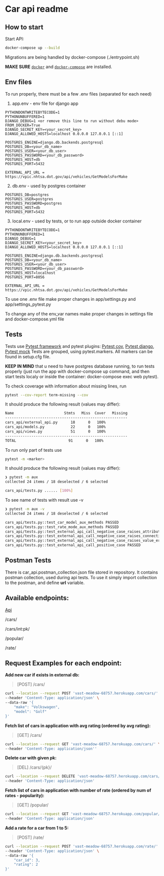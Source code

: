 # Car api readme

## How to start

Start API:

``` bash
docker-compose up --build
```
Migrations are being handled by docker-compose (./entrypoint.sh)

**MAKE SURE** [`docker`](https://docs.docker.com/get-docker/) and  [`docker-compose`](https://docs.docker.com/compose/install/) are installed.

## Env files
To run properly, there must be a few .env files (separated for each need)

1. app.env - env file for django app
```
PYTHONDONTWRITEBYTECODE=1
PYTHONUNBUFFERED=1
DJANGO_DEBUG=1 <or remove this line to run without debu mode>
FROM_DOCKER=True
DJANGO_SECRET_KEY=<your_secret_key>
DJANGO_ALLOWED_HOSTS=localhost 0.0.0.0 127.0.0.1 [::1]

POSTGRES_ENGINE=django.db.backends.postgresql
POSTGRES_DB=<your_db_name>
POSTGRES_USER=<your_db_user>
POSTGRES_PASSWORD=<your_db_password>
POSTGRES_HOST=db
POSTGRES_PORT=5432

EXTERNAL_API_URL = https://vpic.nhtsa.dot.gov/api/vehicles/GetModelsForMake
```
2. db.env - used by postgres container
```
POSTGRES_DB=postgres
POSTGRES_USER=postgres
POSTGRES_PASSWORD=postgres
POSTGRES_HOST=db
POSTGRES_PORT=5432
```
3. local.env - used by tests, or to run app outside docker container
```
PYTHONDONTWRITEBYTECODE=1
PYTHONUNBUFFERED=1
DJANGO_DEBUG=1
DJANGO_SECRET_KEY=<your_secret_key>
DJANGO_ALLOWED_HOSTS=localhost 0.0.0.0 127.0.0.1 [::1]

POSTGRES_ENGINE=django.db.backends.postgresql
POSTGRES_DB=<your_db_name>
POSTGRES_USER=<your_db_user>
POSTGRES_PASSWORD=<your_db_password>
POSTGRES_HOST=localhost
POSTGRES_PORT=8056

EXTERNAL_API_URL = https://vpic.nhtsa.dot.gov/api/vehicles/GetModelsForMake
```

To use one .env file make proper changes in app/settings.py and app/settings_pytest.py

To change any of the env_var names make proper changes in settings file and docker-compose.yml file

## Tests

Tests use [Pytest framework](https://docs.pytest.org/en/stable/) and pytest plugins: [Pytest cov](https://pytest-cov.readthedocs.io/en/latest/), [Pytest django](https://pytest-django.readthedocs.io/en/latest/), [Pytest mock](https://github.com/pytest-dev/pytest-mock/)
Tests are grouped, using pytest.markers. All markers can be found in setup.cfg file.

**KEEP IN MIND** that u need to have postgres database running, to run tests properly (just run the app with docker-compose up command, and then start tests localy or inside the container: docker-compose exec web pytest). 

To check coverage with information about missing lines, run

``` bash
pytest --cov-report term-missing --cov
```

It should produce the following result (values may differ):

``` bash
Name                       Stmts   Miss  Cover   Missing
--------------------------------------------------------
cars_api/external_api.py      18      0   100%
cars_api/models.py            22      0   100%
cars_api/views.py             51      0   100%
--------------------------------------------------------
TOTAL                        91      0   100%
```

To run only part of tests use

``` bash
pytest -m <marker>
```

It should produce the following result (values may differ):

``` bash
❯ pytest -m aux
collected 24 items / 18 deselected / 6 selected                                                                                                

cars_api/tests.py ...... [100%]

```

To see name of tests with result use -v

``` bash
❯ pytest -m aux -v
collected 24 items / 18 deselected / 6 selected                                                                                                

cars_api/tests.py::test_car_model_aux_methods PASSED                                     [ 16%]
cars_api/tests.py::test_rate_mode_aux_methods PASSED                                     [ 33%]
cars_api/tests.py::test_external_api_call_negative_case_raises_attribute_error PASSED    [ 50%]
cars_api/tests.py::test_external_api_call_negative_case_raises_connection_error PASSED   [ 66%]
cars_api/tests.py::test_external_api_call_negative_case_raises_value_error PASSED        [ 83%]
cars_api/tests.py::test_external_api_call_positive_case PASSED                           [100%]
```

## Postman Tests
There is car_api.postman_collection.json file stored in repository.
It contains postman collection, used during api tests. To use it simply import collection to the postman, and define **url** variable.

## Available endpoints:
[Api](https://vpic.nhtsa.dot.gov/api/)

/cars/

/cars/int:pk/

/popular/

/rate/


## Request Examples for each endpoint:

**Add new car if exists in external db:**
>[POST] /cars/
```bash
curl --location --request POST 'vast-meadow-68757.herokuapp.com/cars/' \
--header 'Content-Type: application/json' \
--data-raw '{
    "make": "Volkswagen",
    "model": "Golf"
}'
```

**Fetch list of cars in application with avg rating (ordered by avg rating):**
>[GET] /cars/
```bash
curl --location --request GET 'vast-meadow-68757.herokuapp.com/cars/' \
--header 'Content-Type: application/json''
```

**Delete car with given pk:**
>[DEL] /cars/{pk}/
```bash
curl --location --request DELETE 'vast-meadow-68757.herokuapp.com/cars/1/' \
--header 'Content-Type: application/json'
```

**Fetch list of cars in application with number of rate (ordered by num of rates - popularity):**
>[GET] /popular/
```bash
curl --location --request GET 'vast-meadow-68757.herokuapp.com/popular/' \
--header 'Content-Type: application/json'
```

**Add a rate for a car from 1 to 5:**
>[POST] /rate/
```bash
curl --location --request POST 'vast-meadow-68757.herokuapp.com/rate/' \
--header 'Content-Type: application/json' \
--data-raw '{
    "car_id": 3,
    "rating": 2
}'
```
